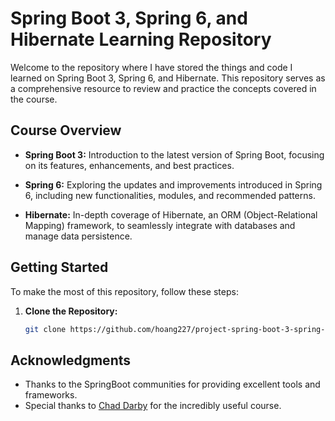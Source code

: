 # Spring Boot 3, Spring 6, and Hibernate Learning Repository

Welcome to the repository where I have stored the things and code I learned on Spring Boot 3, Spring 6, and Hibernate. This repository serves as a comprehensive resource to review and practice the concepts covered in the course.


## Course Overview

- **Spring Boot 3:** Introduction to the latest version of Spring Boot, focusing on its features, enhancements, and best practices.

- **Spring 6:** Exploring the updates and improvements introduced in Spring 6, including new functionalities, modules, and recommended patterns.

- **Hibernate:** In-depth coverage of Hibernate, an ORM (Object-Relational Mapping) framework, to seamlessly integrate with databases and manage data persistence.


## Getting Started

To make the most of this repository, follow these steps:

1. **Clone the Repository:**
   ```bash
   git clone https://github.com/hoang227/project-spring-boot-3-spring-6-hibernate.git
   ```

## Acknowledgments

- Thanks to the SpringBoot communities for providing excellent tools and frameworks.
- Special thanks to [Chad Darby](https://github.com/darbyluv2code) for the incredibly useful course.
